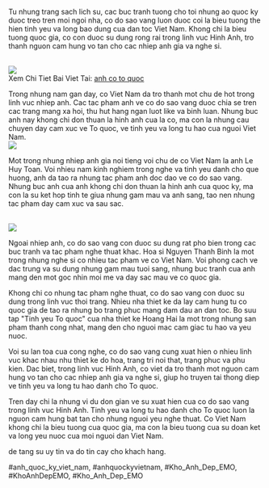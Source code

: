 <p>Tu nhung trang sach lich su, cac buc tranh tuong cho toi nhung ao quoc ky duoc treo tren moi ngoi nha, co do sao vang luon duoc coi la bieu tuong the hien tinh yeu va long bao dung cua dan toc Viet Nam. Khong chi la bieu tuong quoc gia, co con duoc su dung rong rai trong linh vuc Hinh Anh, tro thanh nguon cam hung vo tan cho cac nhiep anh gia va nghe si.</p><br><img src="https://khoanhdepemo.com/wp-content/uploads/2024/12/image-2048-1024x731.png"></br>
Xem Chi Tiet Bai Viet Tai: <a href="https://khoanhdepemo.com/hinh-anh-la-co-viet-nam/">anh co to quoc</a><p>Trong nhung nam gan day, co Viet Nam da tro thanh mot chu de hot trong linh vuc nhiep anh. Cac tac pham anh ve co do sao vang duoc chia se tren cac trang mang xa hoi, thu hut hang ngan luot like va binh luan. Nhung buc anh nay khong chi don thuan la hinh anh cua la co, ma con la nhung cau chuyen day cam xuc ve To quoc, ve tinh yeu va long tu hao cua nguoi Viet Nam.<br><img src="https://khoanhdepemo.com/wp-content/uploads/2024/12/image-2046-1024x576.png"></br><p>Mot trong nhung nhiep anh gia noi tieng voi chu de co Viet Nam la anh Le Huy Toan. Voi nhieu nam kinh nghiem trong nghe va tinh yeu danh cho que huong, anh da tao ra nhung tac pham anh doc dao ve co do sao vang. Nhung buc anh cua anh khong chi don thuan la hinh anh cua quoc ky, ma con la su ket hop tinh te giua nhung gam mau va anh sang, tao nen nhung tac pham day cam xuc va sau sac.</p><br><img src="https://khoanhdepemo.com/wp-content/uploads/2024/12/image-2028-1024x963.png"></br><p>Ngoai nhiep anh, co do sao vang con duoc su dung rat pho bien trong cac buc tranh va tac pham nghe thuat khac. Hoa si Nguyen Thanh Binh la mot trong nhung nghe si co nhieu tac pham ve co Viet Nam. Voi phong cach ve dac trung va su dung nhung gam mau tuoi sang, nhung buc tranh cua anh mang den mot goc nhin moi me va day sac mau ve co quoc gia.<p>Khong chi co nhung tac pham nghe thuat, co do sao vang con duoc su dung trong linh vuc thoi trang. Nhieu nha thiet ke da lay cam hung tu co quoc gia de tao ra nhung bo trang phuc mang dam dau an dan toc. Bo suu tap "Tinh yeu To quoc" cua nha thiet ke Hoang Hai la mot trong nhung san pham thanh cong nhat, mang den cho nguoi mac cam giac tu hao va yeu nuoc.</p><p>Voi su lan toa cua cong nghe, co do sao vang cung xuat hien o nhieu linh vuc khac nhau nhu thiet ke do hoa, trang tri noi that, trang phuc va phu kien. Dac biet, trong linh vuc Hinh Anh, co viet da tro thanh mot nguon cam hung vo tan cho cac nhiep anh gia va nghe si, giup ho truyen tai thong diep ve tinh yeu va long tu hao danh cho To quoc.<p>Tren day chi la nhung vi du don gian ve su xuat hien cua co do sao vang trong linh vuc Hinh Anh. Tinh yeu va long tu hao danh cho To quoc luon la nguon cam hung bat tan cho nhung nguoi yeu nghe thuat. Co Viet Nam khong chi la bieu tuong cua quoc gia, ma con la bieu tuong cua su doan ket va long yeu nuoc cua moi nguoi dan Viet Nam.</p><p>de tang su uy tin va do tin cay cho khach hang.</p>
#anh_quoc_ky_viet_nam, #anhquockyvietnam, #Kho_Anh_Dep_EMO, #KhoAnhDepEMO, #Kho_Anh_Dep_EMO
